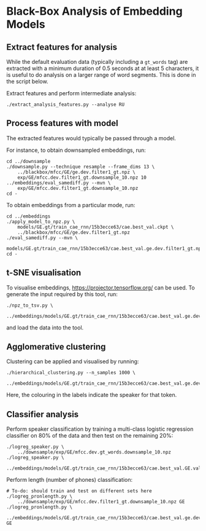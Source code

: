 Black-Box Analysis of Embedding Models
======================================

Extract features for analysis
-----------------------------
While the default evaluation data (typically including a `gt_words` tag) are
extracted with a minimum duration of 0.5 seconds at at least 5 characters, it
is useful to do analysis on a larger range of word segments. This is done in
the script below.

Extract features and perform intermediate analysis:

    ./extract_analysis_features.py --analyse RU


Process features with model
---------------------------
The extracted features would typically be passed through a model.

For instance, to obtain downsampled embeddings, run:

    cd ../downsample
    ./downsample.py --technique resample --frame_dims 13 \
        ../blackbox/mfcc/GE/ge.dev.filter1_gt.npz \
        exp/GE/mfcc.dev.filter1_gt.downsample_10.npz 10
    ../embeddings/eval_samediff.py --mvn \
        exp/GE/mfcc.dev.filter1_gt.downsample_10.npz
    cd -

To obtain embeddings from a particular mode, run:

    cd ../embeddings
    ./apply_model_to_npz.py \
        models/GE.gt/train_cae_rnn/15b3ecce63/cae.best_val.ckpt \
        ../blackbox/mfcc/GE/ge.dev.filter1_gt.npz
    ./eval_samediff.py --mvn \
        models/GE.gt/train_cae_rnn/15b3ecce63/cae.best_val.ge.dev.filter1_gt.npz
    cd -


t-SNE visualisation
-------------------
To visualise embeddings, https://projector.tensorflow.org/ can be used. To
generate the input required by this tool, run:

    ./npz_to_tsv.py \
        ../embeddings/models/GE.gt/train_cae_rnn/15b3ecce63/cae.best_val.ge.dev.filter1_gt.npz

and load the data into the tool.


Agglomerative clustering
------------------------
Clustering can be applied and visualised by running:

    ./hierarchical_clustering.py --n_samples 1000 \
        ../embeddings/models/GE.gt/train_cae_rnn/15b3ecce63/cae.best_val.ge.dev.filter1_gt.npz

Here, the colouring in the labels indicate the speaker for that token.


Classifier analysis
-------------------
Perform speaker classification by training a multi-class logistic regression
classifier on 80% of the data and then test on the remaining 20%:

    ./logreg_speaker.py \
        ../downsample/exp/GE/mfcc.dev.gt_words.downsample_10.npz
    ./logreg_speaker.py \
        ../embeddings/models/GE.gt/train_cae_rnn/15b3ecce63/cae.best_val.GE.val.npz

Perform length (number of phones) classification:

    # To-do: should train and test on different sets here
    ./logreg_pronlength.py \
        ../downsample/exp/GE/mfcc.dev.filter1_gt.downsample_10.npz GE
    ./logreg_pronlength.py \
        ../embeddings/models/GE.gt/train_cae_rnn/15b3ecce63/cae.best_val.ge.dev.filter1_gt.npz GE
